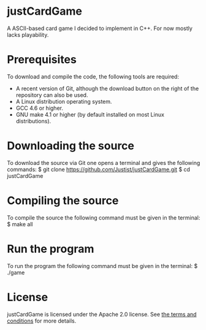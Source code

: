 # justCardGame
A ASCII-based card game I decided to implement in C++. For now mostly lacks playability.

# Prerequisites

To download and compile the code, the following tools are required:
* A recent version of Git, although the download button on the right of the repository can also be used.
* A Linux distribution operating system.
* GCC 4.6 or higher.
* GNU make 4.1 or higher (by default installed on most Linux distributions).

# Downloading the source

To download the source via Git one opens a terminal and gives the following commands:
  $ git clone https://github.com/Justist/justCardGame.git
  $ cd justCardGame

# Compiling the source

To compile the source the following command must be given in the terminal:
  $ make all

# Run the program

To run the program the following command must be given in the terminal:
  $ ./game

# License

justCardGame is licensed under the Apache 2.0 license. See [the terms and 
conditions](http://www.apache.org/licenses/LICENSE-2.0) for more details.
